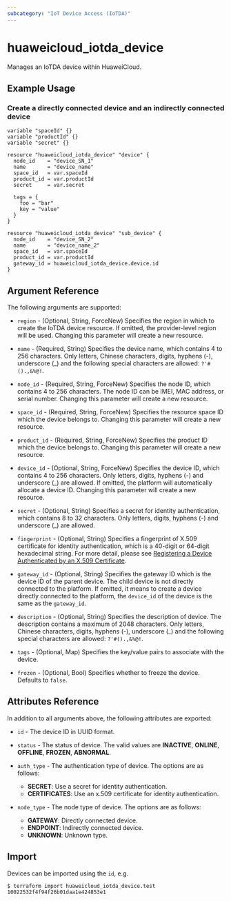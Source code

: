 ```yaml
---
subcategory: "IoT Device Access (IoTDA)"
---
```


# huaweicloud_iotda_device

Manages an IoTDA device within HuaweiCloud.

## Example Usage

### Create a directly connected device and an indirectly connected device

```hcl
variable "spaceId" {}
variable "productId" {}
variable "secret" {}

resource "huaweicloud_iotda_device" "device" {
  node_id    = "device_SN_1"
  name       = "device_name"
  space_id   = var.spaceId
  product_id = var.productId
  secret     = var.secret

  tags = {
    foo = "bar"
    key = "value"
  }
}

resource "huaweicloud_iotda_device" "sub_device" {
  node_id    = "device_SN_2"
  name       = "device_name_2"
  space_id   = var.spaceId
  product_id = var.productId
  gateway_id = huaweicloud_iotda_device.device.id
}
```

## Argument Reference

The following arguments are supported:

* `region` - (Optional, String, ForceNew) Specifies the region in which to create the IoTDA device resource.
If omitted, the provider-level region will be used. Changing this parameter will create a new resource.

* `name` - (Required, String) Specifies the device name, which contains 4 to 256 characters. Only letters,
Chinese characters, digits, hyphens (-), underscore (_) and the following special characters are allowed: `?'#().,&%@!`.

* `node_id` - (Required, String, ForceNew) Specifies the node ID, which contains 4 to 256 characters.
The node ID can be IMEI, MAC address, or serial number. Changing this parameter will create a new resource.

* `space_id` - (Required, String, ForceNew) Specifies the resource space ID which the device belongs to.
Changing this parameter will create a new resource.

* `product_id` - (Required, String, ForceNew) Specifies the product ID which the device belongs to.
Changing this parameter will create a new resource.

* `device_id` - (Optional, String, ForceNew) Specifies the device ID, which contains 4 to 256 characters.
Only letters, digits, hyphens (-) and underscore (_) are allowed. If omitted, the platform will automatically allocate
a device ID. Changing this parameter will create a new resource.

* `secret` - (Optional, String) Specifies a secret for identity authentication, which contains 8 to 32 characters.
Only letters, digits, hyphens (-) and underscore (_) are allowed.

* `fingerprint` - (Optional, String) Specifies a fingerprint of X.509 certificate for identity authentication,
which is a 40-digit or 64-digit hexadecimal string. For more detail, please see
[Registering a Device Authenticated by an X.509 Certificate](https://support.huaweicloud.com/en-us/usermanual-iothub/iot_01_0055.html).

* `gateway_id` - (Optional, String) Specifies the gateway ID which is the device ID of the parent device.
The child device is not directly connected to the platform. If omitted, it means to create a device directly connected
to the platform, the `device_id` of the device is the same as the `gateway_id`.

* `description` - (Optional, String) Specifies the description of device. The description contains a maximum of 2048
characters. Only letters, Chinese characters, digits, hyphens (-), underscore (_) and the following special characters
are allowed: `?'#().,&%@!`.

* `tags` - (Optional, Map) Specifies the key/value pairs to associate with the device.

* `frozen` - (Optional, Bool) Specifies whether to freeze the device. Defaults to `false`.

## Attributes Reference

In addition to all arguments above, the following attributes are exported:

* `id` - The device ID in UUID format.

* `status` - The status of device. The valid values are **INACTIVE**, **ONLINE**, **OFFLINE**, **FROZEN**, **ABNORMAL**.

* `auth_type` - The authentication type of device. The options are as follows:
  + **SECRET**: Use a secret for identity authentication.
  + **CERTIFICATES**: Use an x.509 certificate for identity authentication.

* `node_type` - The node type of device. The options are as follows:
  + **GATEWAY**: Directly connected device.
  + **ENDPOINT**: Indirectly connected device.
  + **UNKNOWN**: Unknown type.

## Import

Devices can be imported using the `id`, e.g.

```
$ terraform import huaweicloud_iotda_device.test 10022532f4f94f26b01daa1e424853e1
```
